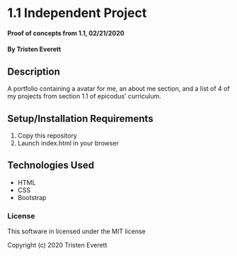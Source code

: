 # 1.1 Independent Project

#### Proof of concepts from 1.1, 02/21/2020

#### By Tristen Everett

## Description

A portfolio containing a avatar for me, an about me section, and a list of 4 of my projects from section 1.1 of epicodus' curriculum.

## Setup/Installation Requirements

1. Copy this repository
2. Launch index.html in your browser

## Technologies Used

* HTML
* CSS
* Bootstrap

### License

This software in licensed under the MIT license

Copyright (c) 2020 Tristen Everett